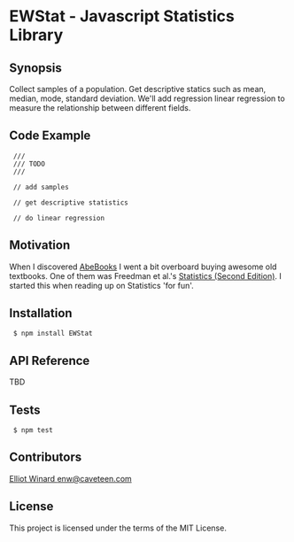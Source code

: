 # EWStat - Javascript Statistics Library

## Synopsis
Collect samples of a population. Get descriptive statics such as mean, median, mode, standard deviation. We'll add regression linear regression to measure the relationship between different fields.

## Code Example
```
 ///
 /// TODO
 ///

 // add samples

 // get descriptive statistics

 // do linear regression
```

## Motivation
When I discovered [AbeBooks](http://www.abebooks.com/) I went a bit overboard buying awesome old textbooks.  One of them was Freedman et al.'s [Statistics (Second Edition)](http://www.abebooks.com/servlet/BookDetailsPL?bi=10725311326&searchurl=kn%3Dfreedman%2Bstatistics%2Bsecond%2Bedition%26amp%3Bsts%3Dt%26amp%3Bx%3D0%26amp%3By%3D0). I started this when reading up on Statistics 'for fun'.


## Installation
```
 $ npm install EWStat
 ```

## API Reference
TBD
## Tests
```
 $ npm test
 ```

## Contributors
[Elliot Winard <enw@caveteen.com>](mailto:enw@caveteen.com)

## License
This project is licensed under the terms of the MIT License.
